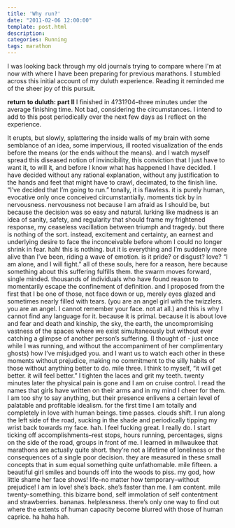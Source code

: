 ```yaml
---
title: 'Why run?'
date: "2011-02-06 12:00:00"
template: post.html
description: 
categories: Running
tags: marathon
---
```


I was looking back through my old journals trying to compare where I'm at now with where I have been preparing for previous marathons. I stumbled across this initial account of my duluth experience. Reading it reminded me of the sheer joy of this pursuit.  
  
**return to duluth: part II** I finished in 4?31?04–three minutes under the average finishing time. Not bad, considering the circumstances. I intend to add to this post periodically over the next few days as I reflect on the experience.  
  
It erupts, but slowly, splattering the inside walls of my brain with some semblance of an idea, some impervious, ill rooted visualization of the ends before the means (or the ends without the means). and I watch myself spread this diseased notion of invincibility, this conviction that I just have to want it, to will it, and before I know what has happened I have decided. I have decided without any rational explanation, without any justification to the hands and feet that might have to crawl, decimated, to the finish line. “I’ve decided that I’m going to run.” tonally, it is flawless. it is purely human, evocative only once conceived circumstantially. moments tick by in nervousness. nervousness not because I am afraid as I should be, but because the decision was so easy and natural. lurking like madness is an idea of sanity, safety, and regularity that should frame my frightened response, my ceaseless vacillation between triumph and tragedy. but there is nothing of the sort. instead, excitement and certainty, an earnest and underlying desire to face the inconceivable before whom I could no longer shrink in fear. hah! this is nothing. but it is everything and I’m suddenly more alive than I’ve been, riding a wave of emotion. is it pride? or disgust? love? “I am alone, and I will fight.” all of these souls, here for a reason, here because something about this suffering fulfills them. the swarm moves forward, single minded. thousands of individuals who have found reason to momentarily escape the confinement of definition. and I proposed from the first that I be one of those, not face down or up, merely eyes glazed and sometimes nearly filled with tears. (you are an angel girl with the twizzlers. you are an angel. I cannot remember your face. not at all.) and this is why I cannot find any language for it. because it is primal. because it is about love and fear and death and kinship, the sky, the earth, the uncompromising vastness of the spaces where we exist simultaneously but without ever catching a glimpse of another person’s suffering. (I thought of - just once while I was running, and without the accompaniment of her complimentary ghosts) how I’ve misjudged you. and I want us to watch each other in these moments without prejudice, making no commitment to the silly habits of those without anything better to do. mile three. I think to myself, “it will get better. it will feel better.” I tighten the laces and grit my teeth. twenty minutes later the physical pain is gone and I am on cruise control. I read the names that girls have written on their arms and in my mind I cheer for them. I am too shy to say anything, but their presence enlivens a certain level of palatable and profitable idealism. for the first time I am totally and completely in love with human beings. time passes. clouds shift. I run along the left side of the road, sucking in the shade and periodically tipping my wrist back towards my face. hah. I feel fucking great. I really do. I start ticking off accomplishments–rest stops, hours running, percentages, signs on the side of the road, groups in front of me. I learned in milwaukee that marathons are actually quite short. they’re not a lifetime of loneliness or the consequences of a single poor decision. they are measured in these small concepts that in sum equal something quite unfathomable. mile fifteen. a beautiful girl smiles and bounds off into the woods to piss. my god, how little shame her face shows! life–no matter how temporary–without prejudice! I am in love! she’s back. she’s faster than me. I am content. mile twenty-something. this bizarre bond, self immolation of self contentment and strawberries. bananas. helplessness. there’s only one way to find out where the extents of human capacity become blurred with those of human caprice. ha haha hah.